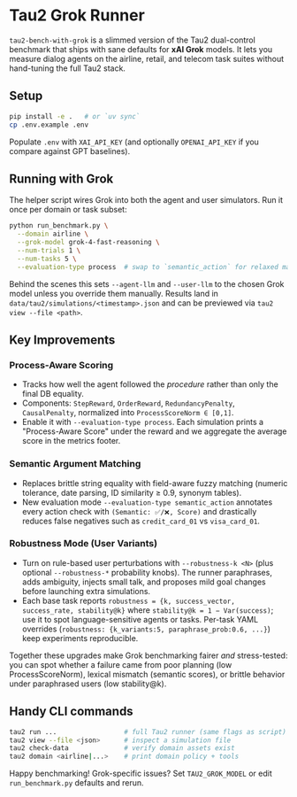 # Tau2 Grok Runner

`tau2-bench-with-grok` is a slimmed version of the Tau2 dual-control benchmark that ships with sane defaults for **xAI Grok** models. It lets you measure dialog agents on the airline, retail, and telecom task suites without hand-tuning the full Tau2 stack.

## Setup

```bash
pip install -e .   # or `uv sync`
cp .env.example .env
```

Populate `.env` with `XAI_API_KEY` (and optionally `OPENAI_API_KEY` if you compare against GPT baselines).

## Running with Grok

The helper script wires Grok into both the agent and user simulators. Run it once per domain or task subset:

```bash
python run_benchmark.py \
  --domain airline \
  --grok-model grok-4-fast-reasoning \
  --num-trials 1 \
  --num-tasks 5 \
  --evaluation-type process  # swap to `semantic_action` for relaxed matching
```

Behind the scenes this sets `--agent-llm` and `--user-llm` to the chosen Grok model unless you override them manually. Results land in `data/tau2/simulations/<timestamp>.json` and can be previewed via `tau2 view --file <path>`.

## Key Improvements

### Process-Aware Scoring

- Tracks how well the agent followed the *procedure* rather than only the final DB equality.
- Components: `StepReward`, `OrderReward`, `RedundancyPenalty`, `CausalPenalty`, normalized into `ProcessScoreNorm ∈ [0,1]`.
- Enable it with `--evaluation-type process`. Each simulation prints a "Process-Aware Score" under the reward and we aggregate the average score in the metrics footer.

### Semantic Argument Matching

- Replaces brittle string equality with field-aware fuzzy matching (numeric tolerance, date parsing, ID similarity ≥ 0.9, synonym tables).
- New evaluation mode `--evaluation-type semantic_action` annotates every action check with `(Semantic: ✅/❌, Score)` and drastically reduces false negatives such as `credit_card_01` vs `visa_card_01`.

### Robustness Mode (User Variants)

- Turn on rule-based user perturbations with `--robustness-k <N>` (plus optional `--robustness-*` probability knobs). The runner paraphrases, adds ambiguity, injects small talk, and proposes mild goal changes before launching extra simulations.
- Each base task reports `robustness = {k, success_vector, success_rate, stability@k}` where `stability@k = 1 − Var(success)`; use it to spot language-sensitive agents or tasks. Per-task YAML overrides (`robustness: {k_variants:5, paraphrase_prob:0.6, ...}`) keep experiments reproducible.

Together these upgrades make Grok benchmarking fairer *and* stress-tested: you can spot whether a failure came from poor planning (low ProcessScoreNorm), lexical mismatch (semantic scores), or brittle behavior under paraphrased users (low stability@k).

## Handy CLI commands

```bash
tau2 run ...                 # full Tau2 runner (same flags as script)
tau2 view --file <json>      # inspect a simulation file
tau2 check-data              # verify domain assets exist
tau2 domain <airline|...>    # print domain policy + tools
```

Happy benchmarking! Grok-specific issues? Set `TAU2_GROK_MODEL` or edit `run_benchmark.py` defaults and rerun.
